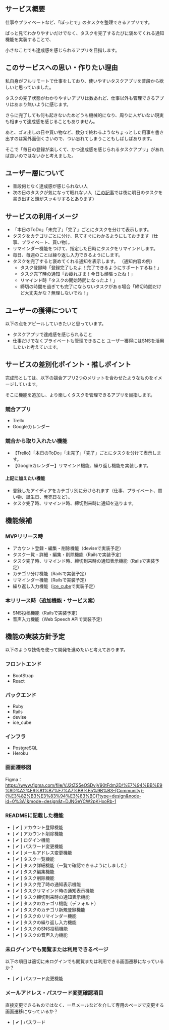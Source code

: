## サービス概要
仕事やプライベートなど、「ぽっとで」のタスクを整理できるアプリです。

ぱっと見てわかりやすいだけでなく、タスクを完了するたびに褒めてくれる通知機能を実装することで、

小さなことでも達成感を感じられるアプリを目指します。

## このサービスへの思い・作りたい理由
私自身がフルリモートで仕事をしており、使いやすいタスクアプリを普段から欲しいと思っていました。

タスクの完了状態がわかりやすいアプリは数あれど、仕事以外も管理できるアプリはあまり無いように感じます。

さらに完了しても何も起きないためどうも機械的になり、周りに人がいない現実も相まって達成感を感じることもありません。

あと、ゴミ出しの日や買い物など、数分で終わるようなちょっとした用事を書き出すのは案外面倒くさいので、つい忘れてしまうこともしばしばあります。

そこで「毎日の登録が楽しくて、かつ達成感を感じられるタスクアプリ」があれば良いのではないかと考えました。

## ユーザー層について
- 普段何となく達成感が感じられない人
- 次の日のタスクが気になって眠れない人（[この記事](https://everyday-evident.net/the-effects-of-bedtime-writing-on-difficulty-falling-asleep/)では夜に明日のタスクを書き出すと頭がスッキリするとあります）

## サービスの利用イメージ
- 「本日のToDo」「未完了」「完了」ごとにタスクを分けて表示します。
- タスクをカテゴリごとに分け、見てすぐにわかるようにしておきます（仕事、プライベート、買い物）。
- リマインダー機能をつけて、指定した日時にタスクをリマインドします。
- 毎日、毎週のことは繰り返し入力できるようにします。
- タスクを完了すると褒めてくれる通知を表示します。
  （通知内容の例）
  - タスク登録時「登録完了したよ！完了できるようにサポートするね！」
  - タスク完了時の通知「お疲れさま！今日も頑張ったね！」
  - リマインド時「タスクの開始時間になったよ！」
  - 締切の時間を過ぎても完了にならないタスクがある場合「締切時間だけど大丈夫かな？無理しないでね！」

## ユーザーの獲得について
以下の点をアピールしていきたいと思っています。
- タスクアプリで達成感を感じられること
- 仕事だけでなくプライベートも管理できること
ユーザー獲得にはSNSを活用したいと考えています。

## サービスの差別化ポイント・推しポイント
完成形としては、以下の競合アプリ2つのメリットを合わせたようなものをイメージしています。

そこに機能を追加し、より楽しくタスクを管理できるアプリを目指します。

### 競合アプリ
- Trello
- Googleカレンダー
### 競合から取り入れたい機能
- 【Trello】「本日のToDo」「未完了」「完了」ごとにタスクを分けて表示します。
- 【Googleカレンダー】リマインド機能、繰り返し機能を実装します。
#### 上記に加えたい機能
- 登録したアイディアをカテゴリ別に分けられます（仕事、プライベート、買い物、誕生日、発売日など）。
- タスク完了時、リマインド時、締切到来時に通知を送ります。

## 機能候補
### MVPリリース時
- アカウント登録・編集・削除機能（deviseで実装予定）
- タスク一覧・詳細・編集・削除機能（Railsで実装予定）
- タスク完了時、リマインド時、締切到来時の通知表示機能（Railsで実装予定）
- カテゴリ分け機能（Railsで実装予定）
- リマインダー機能（Railsで実装予定）
- 繰り返し入力機能（[ice_cube](https://github.com/ice-cube-ruby/ice_cube)で実装予定）

### 本リリース時（追加機能・サービス案）
- SNS投稿機能（Railsで実装予定）
- 音声入力機能（Web Speech APIで実装予定）

## 機能の実装方針予定
以下のような技術を使って開発を進めたいと考えております。
### フロントエンド
- BootStrap
- React
### バックエンド
- Ruby
- Rails
- devise
- ice_cube
### インフラ
- PostgreSQL
- Heroku

### 画面遷移図
Figma：
https://www.figma.com/file/VJ2tZS5eOSDvjV90tFdm2D/%E7%94%BB%E9%9D%A2%E9%81%B7%E7%A7%BB%E5%9B%B3-(Community)-(%E3%82%B3%E3%83%94%E3%83%BC)?type=design&node-id=0%3A1&mode=design&t=DJNGeYCW2pKHxoRb-1

### READMEに記載した機能
- [ ✔ ] アカウント登録機能
- [ ✔ ] アカウント削除機能
- [ ✔ ] ログイン機能
- [ ✔ ] パスワード変更機能
- [ ✔ ] メールアドレス変更機能
- [ ✔ ] タスク一覧機能
- [ ✔ ] タスク詳細機能（一覧で確認できるようにしました）
- [ ✔ ] タスク編集機能
- [ ✔ ] タスク削除機能
- [ ✔ ] タスク完了時の通知表示機能
- [ ✔ ] タスクリマインド時の通知表示機能
- [ ✔ ] タスク締切到来時の通知表示機能
- [ ✔ ] タスクのカテゴリ機能（デフォルト）
- [ ✔ ] タスクのカテゴリ新規登録機能
- [ ✔ ] タスクのリマインダー機能
- [ ✔ ] タスクの繰り返し入力機能
- [ ✔ ] タスクのSNS投稿機能
- [ ✔ ] タスクの音声入力機能

### 未ログインでも閲覧または利用できるページ
以下の項目は適切に未ログインでも閲覧または利用できる画面遷移になっているか？
- [ ✔ ] パスワード変更機能

### メールアドレス・パスワード変更確認項目
直接変更できるものではなく、一旦メールなどを介して専用のページで変更する画面遷移になっているか？
- [ ✔ ] パスワード